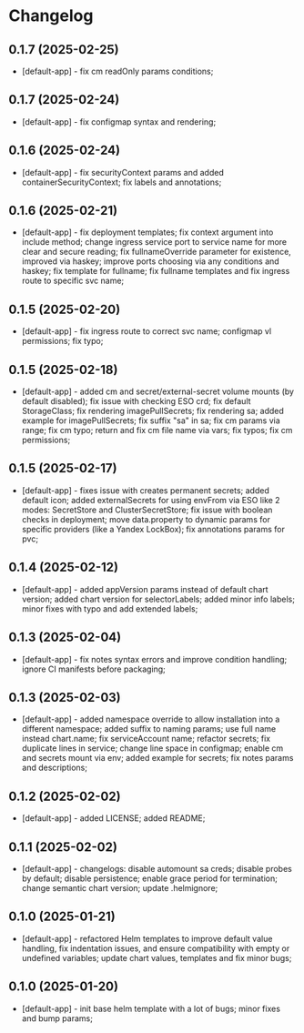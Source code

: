 # Changelog

## 0.1.7 (2025-02-25)
* [default-app] - fix cm readOnly params conditions; 

## 0.1.7 (2025-02-24)
* [default-app] - fix configmap syntax and rendering;

## 0.1.6 (2025-02-24)
* [default-app] - fix securityContext params and added containerSecurityContext; fix labels and annotations; 

## 0.1.6 (2025-02-21)
* [default-app] - fix deployment templates; fix context argument into include method; change ingress service port to service name for more clear and secure reading; fix fullnameOverride parameter for existence, improved via haskey; improve ports choosing via any conditions and haskey; fix template for fullname; fix fullname templates and fix ingress route to specific svc name;

## 0.1.5 (2025-02-20)
* [default-app] - fix ingress route to correct svc name; configmap vl permissions; fix typo;

## 0.1.5 (2025-02-18)
* [default-app] - added cm and secret/external-secret volume mounts (by default disabled); fix issue with checking ESO crd; fix default StorageClass; fix rendering imagePullSecrets; fix rendering sa; added example for imagePullSecrets; fix suffix "sa" in sa; fix cm params via range; fix cm typo; return and fix cm file name via vars; fix typos; fix cm permissions;

## 0.1.5 (2025-02-17)
* [default-app] - fixes issue with creates permanent secrets; added default icon; added externalSecrets for using envFrom via ESO like 2 modes: SecretStore and ClusterSecretStore; fix issue with boolean checks in deployment; move data.property to dynamic params for specific providers (like a Yandex LockBox); fix annotations params for pvc;

## 0.1.4 (2025-02-12)
* [default-app] - added appVersion params instead of default chart version; added chart version for selectorLabels; added minor info labels; minor fixes with typo and add extended labels;

## 0.1.3 (2025-02-04)
* [default-app] - fix notes syntax errors and improve condition handling; ignore CI manifests before packaging;

## 0.1.3 (2025-02-03)
* [default-app] - added namespace override to allow installation into a different namespace; added suffix to naming params; use full name instead chart.name; fix serviceAccount name; refactor secrets; fix duplicate lines in service; change line space in configmap; enable cm and secrets mount via env; added example for secrets; fix notes params and descriptions;

## 0.1.2 (2025-02-02)
* [default-app] - added LICENSE; added README; 

## 0.1.1 (2025-02-02)
* [default-app] - changelogs: disable automount sa creds; disable probes by default; disable persistence; enable grace period for termination; change semantic chart version; update .helmignore;

## 0.1.0 (2025-01-21)
* [default-app] - refactored Helm templates to improve default value handling, fix indentation issues, and ensure compatibility with empty or undefined variables; update chart values, templates and fix minor bugs;

## 0.1.0 (2025-01-20)
* [default-app] - init base helm template with a lot of bugs; minor fixes and bump params;